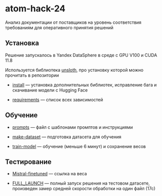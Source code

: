 # atom-hack-24
Анализ документации от поставщиков на уровень соответствия требованиям для оперативного принятия решений

## Установка
Решение запускалось в Yandex DataSphere в среде с GPU V100 и CUDA 11.8

Используется библиотека [unsloth](https://github.com/unslothai/unsloth), про установку которой можно прочитать в репозитории

* [install](install.ipynb) — установка дополнительных библиотек, исправление бага и скачивание модели с Hugging Face

* [requirements](requirements.txt) — список всех зависимостей

## Обучение

* [prompts](prompts.py) — файл с шаблонами промптов и инструкциями

* [make-dataset](make-dataset.ipynb) — подготовка датасета для обучения

* [train-model](train-model.ipynb) — обучение (меньше 6 минут) и сохранение весов

## Тестирование

* [Mistral-finetuned](https://drive.google.com/file/d/1YC_G6Pj5V8iHoxvZphJ1jjyV_lNDi2mU/view?usp=sharing) — ссылка на веса

* [FULL_LAUNCH](FULL_LAUNCH.ipynb) — полный запуск решения на тестовом датасете, произведен замер средней скорости обработки на один файл (17с)
